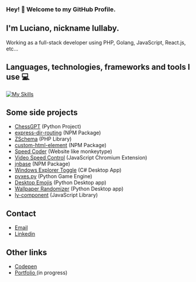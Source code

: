 ### Hey! 👋 Welcome to my GitHub Profile.
## I'm Luciano, nickname lullaby.
Working as a full-stack developer using PHP, Golang, JavaScript, React.js, etc...

## Languages, technologies, frameworks and tools I use 💻
[![My Skills](https://skillicons.dev/icons?i=js,html,css,nodejs,express,prisma,react,svelte,astro,tailwind,golang,php,java,cs,python,fastapi,django,flask,mysql,postgresql,mongodb,git,docker,postman)](https://skillicons.dev)

## Some side projects

- [ChessGPT](https://github.com/lullaby6/ChessGPT) (Python Project)
- [express-dir-routing](https://github.com/lullaby6/express-dir-routing) (NPM Package)
- [ZSchema](https://github.com/lullaby6/zchema) (PHP Library)
- [custom-html-element](https://github.com/lullaby6/custom-html-element) (NPM Package)
- [Speed Coder](https://lullaby6.github.io/Speed-Coder/) (Website like monkeytype)
- [Video Speed Control](https://github.com/lullaby6/video-speed-control) (JavaScript Chromium Extension)
- [jnbase](https://github.com/lullaby6/jnbase) (NPM Package)
- [Windows Explorer Toggle](https://lullaby6.github.io/Windows-Explorer-Toggle/) (C# Desktop App)
- [pyxes.py](https://github.com/lullaby6/Pyxes.py) (Python Game Engine)
- [Desktop Emojis](https://github.com/lullaby6/Desktop-Emojis) (Python Desktop app)
- [Wallpaper Randomizer](https://github.com/lullaby6/Wallpaper-Randomizer) (Python Desktop app)
- [ly-component](https://github.com/lullaby6/ly-component) (JavaScript Library)

## Contact
- [Email](mailto:lucianobrumer5@gmail.com)
- [Linkedin](https://linkedin.com/in/luciano-brumer/)

## Other links
- [Codepen](https://codepen.io/lucianobrumer)
- [Portfolio ](https://lullaby6.github.io) (in progress)
